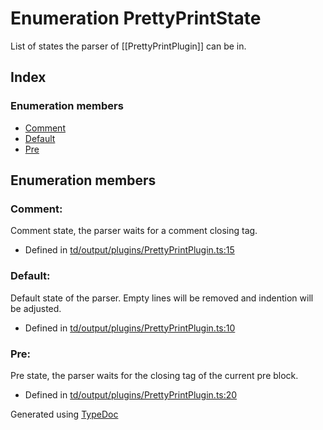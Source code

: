 # Enumeration PrettyPrintState
List of states the parser of [[PrettyPrintPlugin]] can be in.

## Index

### Enumeration members
* [Comment](td.output.prettyprintstate.md#comment)
* [Default](td.output.prettyprintstate.md#default)
* [Pre](td.output.prettyprintstate.md#pre)

## Enumeration members

### Comment: 
Comment state, the parser waits for a comment closing tag.
* Defined in [td/output/plugins/PrettyPrintPlugin.ts:15](https://github.com/kimamula/typedoc/blob/HEAD/src/td/output/plugins/PrettyPrintPlugin.ts#L15)


### Default: 
Default state of the parser. Empty lines will be removed and indention will be adjusted.
* Defined in [td/output/plugins/PrettyPrintPlugin.ts:10](https://github.com/kimamula/typedoc/blob/HEAD/src/td/output/plugins/PrettyPrintPlugin.ts#L10)


### Pre: 
Pre state, the parser waits for the closing tag of the current pre block.
* Defined in [td/output/plugins/PrettyPrintPlugin.ts:20](https://github.com/kimamula/typedoc/blob/HEAD/src/td/output/plugins/PrettyPrintPlugin.ts#L20)



Generated using [TypeDoc](http://typedoc.io)
